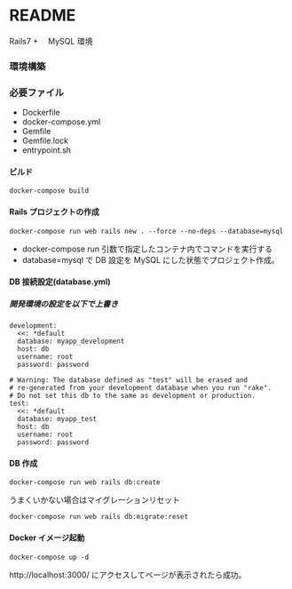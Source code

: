 # README

Rails7 +　 MySQL 環境

### 環境構築

### 必要ファイル

- Dockerfile
- docker-compose.yml
- Gemfile
- Gemfile.lock
- entrypoint.sh

#### ビルド
```
docker-compose build
```

#### Rails プロジェクトの作成

```
docker-compose run web rails new . --force --no-deps --database=mysql
```

- docker-compose run 引数で指定したコンテナ内でコマンドを実行する
- database=mysql で DB 設定を MySQL にした状態でプロジェクト作成。

#### DB 接続設定(database.yml)
##### 開発環境の設定を以下で上書き

```
development:
  <<: *default
  database: myapp_development
  host: db
  username: root
  password: password

# Warning: The database defined as "test" will be erased and
# re-generated from your development database when you run "rake".
# Do not set this db to the same as development or production.
test:
  <<: *default
  database: myapp_test
  host: db
  username: root
  password: password
```

#### DB 作成

```
docker-compose run web rails db:create
```

うまくいかない場合はマイグレーションリセット
```
docker-compose run web rails db:migrate:reset
```

#### Docker イメージ起動

```
docker-compose up -d
```

http://localhost:3000/ にアクセスしてページが表示されたら成功。

